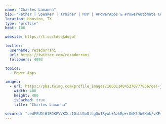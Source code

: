```yaml
---
name: "Charles Lamanna"
bio: "Father | Speaker | Trainer | MVP | #PowerApps & #PowerAutomate Community Super User | YouTuber Right-pointing triangle http://youtube.com/c/rezadorrani | Learn - Share - Clockwise rightwards and leftwards open circle arrows"
location: Houston, TX
type: "profile"
heat: 106

website: https://t.co/tAcqSdqguf

twitter:
  username: rezadorrani
  url: https://twitter.com/rezadorrani
  followers: 4093

topics:
  - Power Apps

images:
  - url: https://pbs.twimg.com/profile_images/1063114045270777856/qeT-jpWr_400x400.jpg
    width: 400
    height: 400
    isCached: true
    title: "Charles Lamanna"

secured: "cedFEUDf61RGKFVVKXczIGiLU4oDlLgQu1RywL+AzkRp+rUmKlJW6Kmk/vXP4zhsIVAAh3ST+3eigMeKAt+oWh092xR9Oza4OZ56DJUlS22lKfgccwohZk8DgtbaHoGyVKAYVdpZwLM8JuomKn1oFaUOk28Daax3Qxlw6yzVfI8xHRrgLTWAJTB4jEDbjt/9w3mr0IcRnuF6WFYWhC/232ylzLV1zFKv0vESOPQIbD+J0XqPL3VEmC8BMA0MoJ7RSlu2eRL1hJcyD7qsGFlnIM99ouJUuRLRXH0Dap4SXGP4BRsLgOClFQAr1l1jCeCuSwX0swIl+5AeoRuqC7rY13sy0LC+7arNaIixCeVlHnwnHtg9tUAUPXxiEnof9anCfkYkzY7WTJxaOr2DtGVpi6t1xR+f7WmgYmVje0pC/T0=;Fev6qZKR1NwprtcrENGK7Q=="
---
```


